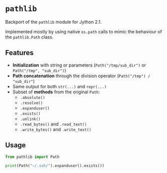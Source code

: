 # `pathlib`

Backport of the `pathlib` module for Jython 2.1.

Implemented mostly by using native `os.path` calls to mimic the behaviour of the `pathlib.Path` class.

## Features

- **Initialization** with string or parameters (`Path("/tmp/sub_dir")` or `Path("/tmp", "sub_dir")`)
- **Path concatenation** through the division operator (`Path("/tmp") / "sub_dir"`)
- Same output for both `str(...)` and `repr(...)`
- Subset of **methods** from the original `Path`:
  - `.absolute()`
  - `.resolve()`
  - `.expanduser()`
  - `.exists()`
  - `.unlink()`
  - `.read_bytes()` and `.read_text()`
  - `.write_bytes()` and `.write_text()`

## Usage

```python
from pathlib import Path

print(Path("~/.ssh/").expanduser().exists())
```
